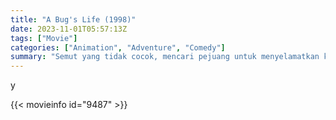 ```yaml
---
title: "A Bug's Life (1998)"
date: 2023-11-01T05:57:13Z
tags: ["Movie"]
categories: ["Animation", "Adventure", "Comedy"]
summary: "Semut yang tidak cocok, mencari pejuang untuk menyelamatkan koloninya dari belalang yang rakus, ia merekrut sekelompok serangga yang ternyata adalah rombongan sirkus yang tidak kompeten."
---
```

y
<mux-player stream-type="on-demand"
src="https://kp3d-my.sharepoint.com/personal/ryoo_kp3d_onmicrosoft_com/_layouts/15/download.aspx?share=EZ49sBnfxdhFpJj1uBqRORIBz8UaAVR5vvU-xDEoIBcaYQ" prefer-playback="mse" controls>

</mux-player>


{{< movieinfo id="9487" >}}

<script src="https://cdn.jsdelivr.net/npm/@mux/mux-player"></script>

 <script type="application/ld+json ">
{
"@context": "https://schema.org/",
"@type": "VideoObject",
"name": "A Bug's Life",
"contentUrl": "https://stream.mux.com/1OR4DD7pEqKtZcqxyEK9elRkyKciYQX4b00PBiiSOUzY.m3u8",
"thumbnailUrl": "https://www.themoviedb.org/t/p/original/u8dBmYvzXTQ1wGhmSC3Bhz778gh.jpg?width=314&fit_mode=preserve&time=25",
"uploadDate": "2023-11-01T05:57:13Z",
}

</script>